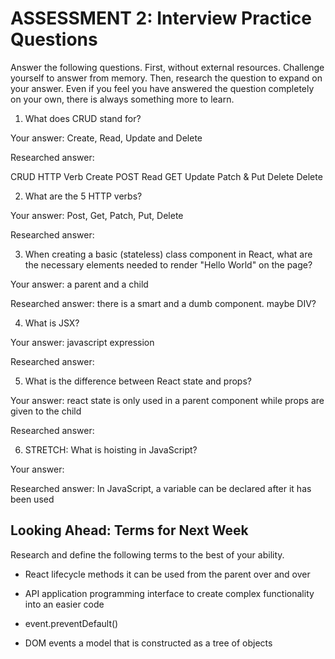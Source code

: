 # ASSESSMENT 2: Interview Practice Questions

Answer the following questions. First, without external resources. Challenge yourself to answer from memory. Then, research the question to expand on your answer. Even if you feel you have answered the question completely on your own, there is always something more to learn.

1. What does CRUD stand for?

  Your answer: Create, Read, Update and Delete

  Researched answer:

CRUD          HTTP Verb
Create        POST
Read          GET
Update        Patch & Put
Delete        Delete


2. What are the 5 HTTP verbs?

  Your answer: Post, Get, Patch, Put, Delete

  Researched answer:



3. When creating a basic (stateless) class component in React, what are the necessary elements needed to render "Hello World" on the page?

  Your answer: a parent and a child

  Researched answer: there is  a smart and a dumb component. maybe DIV?



4. What is JSX?

  Your answer: javascript expression

  Researched answer: 



5. What is the difference between React state and props?

  Your answer: react state is only used in a  parent component while props are given to the child

  Researched answer:



6. STRETCH: What is hoisting in JavaScript?

  Your answer:

  Researched answer: In JavaScript, a variable can be declared after it has been used



## Looking Ahead: Terms for Next Week

Research and define the following terms to the best of your ability.

- React lifecycle methods 
    it can be used from the parent over and over 
- API
    application programming interface to create complex functionality into an easier code
- event.preventDefault()
    
- DOM events
    a model that is constructed as a tree of objects
